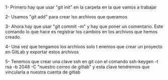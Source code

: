 1- Primero hay que usar "git init" en la carpeta en la que vamos a trabajar

2- Usamos "git add" para crear lso archivos que queramos

3- Ahora hay que usar "git commit -m" y hay que poner un comentario.
   Este comando lo que hace es registrar los cambios en los archivos que 
   hemos creado.

4- Una vez que tengamos los archivos solo t enemos que crear un proyecto en 
   GitLab y exportar estos archivos

5- Tenemos que crear una clave ssh en git con el comando ssh-keygen -t rsa -b 2048 -C
   "nuestro correo de gitlab" y esta clave tendremos que vincularla a nuestra
   cuenta de gitlab
